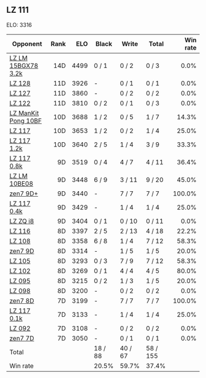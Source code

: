 ## LZ 111 ##

ELO: 3316

Opponent | Rank | ELO | Black | Write | Total | Win rate
---------|-----:|----:|-------|-------|-------|-------:
[LZ LM 15BGX78 3.2k](LZ%20LM%2015BGX78%203.2k.md) | 14D | 4499 | 0 / 1 | 0 / 2 | 0 / 3 | 0.0%
[LZ 128](LZ%20128.md) | 11D | 3926 | - | 0 / 1 | 0 / 1 | 0.0%
[LZ 127](LZ%20127.md) | 11D | 3860 | - | 0 / 2 | 0 / 2 | 0.0%
[LZ 122](LZ%20122.md) | 11D | 3810 | 0 / 2 | 0 / 1 | 0 / 3 | 0.0%
[LZ ManKit Pong 10BF](LZ%20ManKit%20Pong%2010BF.md) | 10D | 3688 | 1 / 2 | 0 / 5 | 1 / 7 | 14.3%
[LZ 117](LZ%20117.md) | 10D | 3653 | 1 / 2 | 0 / 2 | 1 / 4 | 25.0%
[LZ 117 1.2k](LZ%20117%201.2k.md) | 10D | 3640 | 2 / 5 | 1 / 4 | 3 / 9 | 33.3%
[LZ 117 0.8k](LZ%20117%200.8k.md) | 9D | 3519 | 0 / 4 | 4 / 7 | 4 / 11 | 36.4%
[LZ LM 10BE08](LZ%20LM%2010BE08.md) | 9D | 3448 | 6 / 9 | 3 / 11 | 9 / 20 | 45.0%
[zen7 9D+](zen7%209D+.md) | 9D | 3440 | - | 7 / 7 | 7 / 7 | 100.0%
[LZ 117 0.4k](LZ%20117%200.4k.md) | 9D | 3429 | - | 1 / 4 | 1 / 4 | 25.0%
[LZ ZQ i8](LZ%20ZQ%20i8.md) | 9D | 3404 | 0 / 1 | 0 / 10 | 0 / 11 | 0.0%
[LZ 116](LZ%20116.md) | 8D | 3397 | 2 / 5 | 2 / 13 | 4 / 18 | 22.2%
[LZ 108](LZ%20108.md) | 8D | 3358 | 6 / 8 | 1 / 4 | 7 / 12 | 58.3%
[zen7 9D](zen7%209D.md) | 8D | 3314 | - | 1 / 5 | 1 / 5 | 20.0%
[LZ 105](LZ%20105.md) | 8D | 3293 | 0 / 3 | 7 / 9 | 7 / 12 | 58.3%
[LZ 102](LZ%20102.md) | 8D | 3269 | 0 / 1 | 4 / 4 | 4 / 5 | 80.0%
[LZ 095](LZ%20095.md) | 8D | 3215 | 0 / 2 | 1 / 3 | 1 / 5 | 20.0%
[LZ 098](LZ%20098.md) | 8D | 3200 | - | 0 / 2 | 0 / 2 | 0.0%
[zen7 8D](zen7%208D.md) | 7D | 3199 | - | 7 / 7 | 7 / 7 | 100.0%
[LZ 117 0.1k](LZ%20117%200.1k.md) | 7D | 3133 | - | 1 / 4 | 1 / 4 | 25.0%
[LZ 092](LZ%20092.md) | 7D | 3108 | - | 0 / 2 | 0 / 2 | 0.0%
[zen7 7D](zen7%207D.md) | 7D | 3050 | - | 0 / 1 | 0 / 1 | 0.0%
Total | | | 18 / 88 | 40 / 67 | 58 / 155 | 
Win rate| | | 20.5% | 59.7% | 37.4% | 
